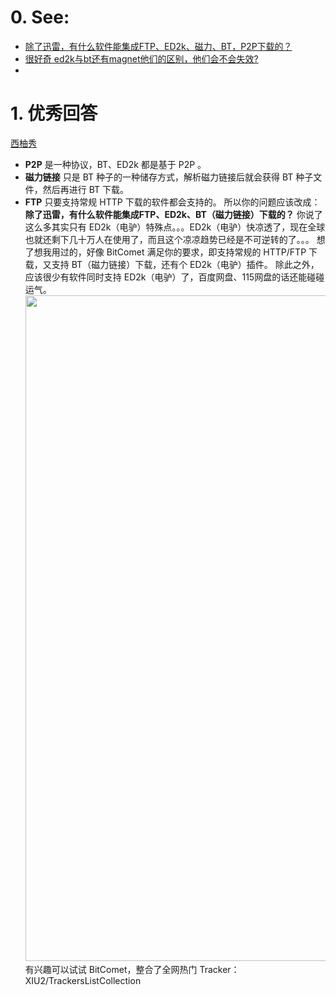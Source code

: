 # 0. See:
  - [除了迅雷，有什么软件能集成FTP、ED2k、磁力、BT，P2P下载的？](https://www.zhihu.com/question/286770508)
  - [很好奇 ed2k与bt还有magnet他们的区别，他们会不会失效?](https://www.zhihu.com/question/21574417)
  - 
# 1. 优秀回答
  [西柚秀](https://www.zhihu.com/question/286770508/answer/949417450)

- **P2P** 是一种协议，BT、ED2k 都是基于 P2P 。
- **磁力链接** 只是 BT 种子的一种储存方式，解析磁力链接后就会获得 BT 种子文件，然后再进行 BT 下载。
- **FTP** 只要支持常规 HTTP 下载的软件都会支持的。
所以你的问题应该改成：
  **除了迅雷，有什么软件能集成FTP、ED2k、BT（磁力链接）下载的？**
  你说了这么多其实只有 ED2k（电驴）特殊点。。。ED2k（电驴）快凉透了，现在全球也就还剩下几十万人在使用了，而且这个凉凉趋势已经是不可逆转的了。。。
  想了想我用过的，好像 BitComet 满足你的要求，即支持常规的 HTTP/FTP 下载，又支持 BT（磁力链接）下载，还有个 ED2k（电驴）插件。
  除此之外，应该很少有软件同时支持 ED2k（电驴）了，百度网盘、115网盘的话还能碰碰运气。
  <img src="https://pic3.zhimg.com/50/v2-797bf4354312fed742077469a83dcff5_720w.jpg?source=1940ef5c" data-caption="" data-size="normal" data-rawwidth="1065" data-rawheight="411" data-default-watermark-src="https://pic3.zhimg.com/50/v2-36c9aa2b28fdc32b04c00b98ff30fe33_720w.jpg?source=1940ef5c" class="origin_image zh-lightbox-thumb" width="1065" data-original="https://pic3.zhimg.com/v2-797bf4354312fed742077469a83dcff5_r.jpg?source=1940ef5c"/>
  有兴趣可以试试 BitComet，整合了全网热门 Tracker：XIU2/TrackersListCollection
